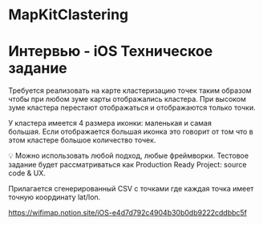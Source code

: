 # MapKitClastering

# Интервью - iOS Техническое задание

Требуется реализовать на карте кластеризацию точек таким образом чтобы при любом зуме карты отображались кластера. При высоком зуме кластера перестают отображаться и отображаются только точки.

У кластера имеется 4 размера иконки: маленькая и самая большая. Если отображается большая иконка это говорит от том что в этом кластере большое количество точек.

💡 Можно использовать любой подход, любые фреймворки. Тестовое задание будет рассматриваться как Production Ready Project: source code & UX.

Прилагается сгенерированный CSV с точками где каждая точка имеет точную координату lat/lon.


https://wifimap.notion.site/iOS-e4d7d792c4904b30b0db9222cddbbc5f
